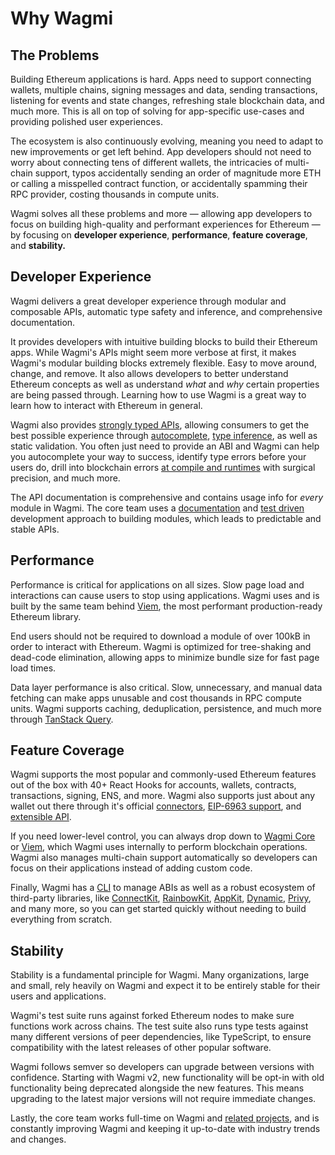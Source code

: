 # Why Wagmi

## The Problems

Building Ethereum applications is hard. Apps need to support connecting wallets, multiple chains, signing messages and data, sending transactions, listening for events and state changes, refreshing stale blockchain data, and much more. This is all on top of solving for app-specific use-cases and providing polished user experiences.

The ecosystem is also continuously evolving, meaning you need to adapt to new improvements or get left behind. App developers should not need to worry about connecting tens of different wallets, the intricacies of multi-chain support, typos accidentally sending an order of magnitude more ETH or calling a misspelled contract function, or accidentally spamming their RPC provider, costing thousands in compute units.

Wagmi solves all these problems and more — allowing app developers to focus on building high-quality and performant experiences for Ethereum — by focusing on **developer experience**, **performance**, **feature coverage**, and **stability.**

## Developer Experience

Wagmi delivers a great developer experience through modular and composable APIs, automatic type safety and inference, and comprehensive documentation.

It provides developers with intuitive building blocks to build their Ethereum apps. While Wagmi's APIs might seem more verbose at first, it makes Wagmi's modular building blocks extremely flexible. Easy to move around, change, and remove. It also allows developers to better understand Ethereum concepts as well as understand _what_ and _why_ certain properties are being passed through. Learning how to use Wagmi is a great way to learn how to interact with Ethereum in general.

Wagmi also provides [strongly typed APIs](/react/typescript), allowing consumers to get the best possible experience through [autocomplete](https://twitter.com/awkweb/status/1555678944770367493), [type inference](https://twitter.com/jakemoxey/status/1570244174502588417?s=20), as well as static validation. You often just need to provide an ABI and Wagmi can help you autocomplete your way to success, identify type errors before your users do, drill into blockchain errors [at compile and runtimes](/react/guides/error-handling) with surgical precision, and much more.

The API documentation is comprehensive and contains usage info for _every_ module in Wagmi. The core team uses a [documentation](https://gist.github.com/zsup/9434452) and [test driven](https://en.wikipedia.org/wiki/Test-driven_development#:~:text=Test%2Ddriven%20development%20(TDD),software%20against%20all%20test%20cases.) development approach to building modules, which leads to predictable and stable APIs.

## Performance

Performance is critical for applications on all sizes. Slow page load and interactions can cause users to stop using applications. Wagmi uses and is built by the same team behind [Viem](https://viem.sh), the most performant production-ready Ethereum library.

End users should not be required to download a module of over 100kB in order to interact with Ethereum. Wagmi is optimized for tree-shaking and dead-code elimination, allowing apps to minimize bundle size for fast page load times. 

Data layer performance is also critical. Slow, unnecessary, and manual data fetching can make apps unusable and cost thousands in RPC compute units. Wagmi supports caching, deduplication, persistence, and much more through [TanStack Query](/react/guides/tanstack-query).

## Feature Coverage

Wagmi supports the most popular and commonly-used Ethereum features out of the box with 40+ React Hooks for accounts, wallets, contracts, transactions, signing, ENS, and more. Wagmi also supports just about any wallet out there through it's official [connectors](/react/api/connectors), [EIP-6963 support](/react/api/createConfig#multiinjectedproviderdiscovery), and [extensible API](/dev/creating-connectors).

If you need lower-level control, you can always drop down to [Wagmi Core](/core/getting-started) or [Viem](https://viem.sh), which Wagmi uses internally to perform blockchain operations. Wagmi also manages multi-chain support automatically so developers can focus on their applications instead of adding custom code.

Finally, Wagmi has a [CLI](/cli/getting-started) to manage ABIs as well as a robust ecosystem of third-party libraries, like [ConnectKit](https://docs.family.co/connectkit), [RainbowKit](https://www.rainbowkit.com), [AppKit](https://walletconnect.com/appkit), [Dynamic](https://www.dynamic.xyz), [Privy](https://privy.io), and many more, so you can get started quickly without needing to build everything from scratch.

## Stability

Stability is a fundamental principle for Wagmi. Many organizations, large and small, rely heavily on Wagmi and expect it to be entirely stable for their users and applications.

Wagmi's test suite runs against forked Ethereum nodes to make sure functions work across chains. The test suite also runs type tests against many different versions of peer dependencies, like TypeScript, to ensure compatibility with the latest releases of other popular software.

Wagmi follows semver so developers can upgrade between versions with confidence. Starting with Wagmi v2, new functionality will be opt-in with old functionality being deprecated alongside the new features. This means upgrading to the latest major versions will not require immediate changes.

Lastly, the core team works full-time on Wagmi and [related projects](https://github.com/wevm), and is constantly improving Wagmi and keeping it up-to-date with industry trends and changes.

